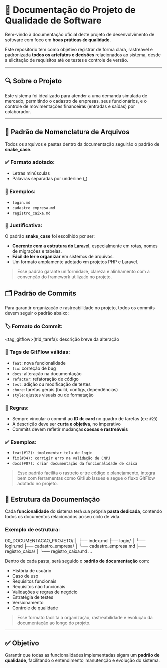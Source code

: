 # 📘 Documentação do Projeto de Qualidade de Software

Bem-vindo à documentação oficial deste projeto de desenvolvimento de software com foco em **boas práticas de qualidade**.

Este repositório tem como objetivo registrar de forma clara, rastreável e padronizada **todos os artefatos e decisões** relacionados ao sistema, desde a elicitação de requisitos até os testes e controle de versão.

---

## 🔍 Sobre o Projeto

Este sistema foi idealizado para atender a uma demanda simulada de mercado, permitindo o cadastro de empresas, seus funcionários, e o controle de movimentações financeiras (entradas e saídas) por colaborador.

---

## 🧾 Padrão de Nomenclatura de Arquivos

Todos os arquivos e pastas dentro da documentação seguirão o padrão de **snake_case**.

### ✅ Formato adotado:
- Letras minúsculas
- Palavras separadas por underline (_)

### 📌 Exemplos:
- `login.md`
- `cadastro_empresa.md`
- `registro_caixa.md`

### 🎯 Justificativa:
O padrão **snake_case** foi escolhido por ser:
- **Coerente com a estrutura do Laravel**, especialmente em rotas, nomes de migrações e tabelas.
- **Fácil de ler e organizar** em sistemas de arquivos.
- Um formato amplamente adotado em projetos PHP e Laravel.

> Esse padrão garante uniformidade, clareza e alinhamento com a convenção do framework utilizado no projeto.


## 🗂️ Padrão de Commits

Para garantir organização e rastreabilidade no projeto, todos os commits devem seguir o padrão abaixo:

### 🏷️ Formato do Commit:

<tag_gitflow>(#id_tarefa): descrição breve da alteração

### 🔧 Tags de GitFlow válidas:
- `feat`: nova funcionalidade
- `fix`: correção de bug
- `docs`: alteração na documentação
- `refactor`: refatoração de código
- `test`: adição ou modificação de testes
- `chore`: tarefas gerais (build, configs, dependências)
- `style`: ajustes visuais ou de formatação

### 📌 Regras:
- Sempre vincular o commit ao **ID do card** no quadro de tarefas (ex: `#23`)
- A descrição deve ser **curta e objetiva**, no imperativo
- Commits devem refletir mudanças **coesas e rastreáveis**

### ✅ Exemplos:
- `feat(#12): implementar tela de login`
- `fix(#34): corrigir erro na validação de CNPJ`
- `docs(#07): criar documentação da funcionalidade de caixa`

> Esse padrão facilita o rastreio entre código e planejamento, integra bem com ferramentas como GitHub Issues e segue o fluxo GitFlow adotado no projeto.

## 📁 Estrutura da Documentação

Cada **funcionalidade** do sistema terá sua própria **pasta dedicada**, contendo todos os documentos relacionados ao seu ciclo de vida.

### Exemplo de estrutura:

00_DOCUMENTACAO_PROJETO/
│
├── index.md
├── login/
│ └── login.md
├── cadastro_empresa/
│ └── cadastro_empresa.md
├── registro_caixa/
│ └── registro_caixa.md
...

Dentro de cada pasta, será seguido o **padrão de documentação** com:

- História de usuário  
- Caso de uso  
- Requisitos funcionais  
- Requisitos não funcionais  
- Validações e regras de negócio  
- Estratégia de testes  
- Versionamento  
- Controle de qualidade

> Esse formato facilita a organização, rastreabilidade e evolução da documentação ao longo do projeto.
---

## ✅ Objetivo

Garantir que todas as funcionalidades implementadas sigam um **padrão de qualidade**, facilitando o entendimento, manutenção e evolução do sistema.